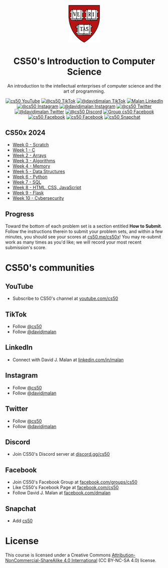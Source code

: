 [cs50 YouTube]: https://youtube.com/cs50
[@cs50 TikTok]: https://www.tiktok.com/@cs50
[@davidjmalan TikTok]: https://www.tiktok.com/@davidjmalan
[Malan LinkedIn]: https://linkedin.com/in/malan
[@cs50 Instagram]: https://instagram.com/cs50
[@davidjmalan Instagram]: https://instagram.com/davidjmalan
[@cs50 Twitter]: https://twitter.com/cs50
[@davidjmalan Twitter]: https://twitter.com/davidjmalan
[@cs50 Discord]: https://discord.gg/cs50
[cs50 Facebook Group]: https://www.facebook.com/groups/cs50
[cs50 Facebook]: https://www.facebook.com/cs50
[dmalan Facebook]: https://www.facebook.com/dmalan
[cs50 Snapchat]: https://www.snapchat.com/add/cs50

<div align="center">
<a href="https://www.harvardonline.harvard.edu/"><img src="https://github.com/harvardonline/.github/blob/main/profile/images/harvard.svg" alt="" width="100" /></a>
<h1>CS50's Introduction to Computer Science</h1>

An introduction to the intellectual enterprises of computer science and the art of programming.

[![cs50 YouTube](https://img.shields.io/badge/cs50-FF0000?logo=youtube)][cs50 YouTube]
[![@cs50 TikTok](https://img.shields.io/badge/@cs50-black?logo=tiktok)][@cs50 TikTok]
[![@davidjmalan TikTok](https://img.shields.io/badge/@davidjmalan-black?logo=tiktok)][@davidjmalan TikTok]
[![Malan LinkedIn](https://img.shields.io/badge/malan-0e76a8?logo=linkedin)][Malan LinkedIn]
[![@cs50 Instagram](https://img.shields.io/badge/@cs50-white?logo=instagram)][@cs50 Instagram]
[![@davidjmalan Instagram](https://img.shields.io/badge/@davidjmalan-white?logo=instagram)][@davidjmalan Instagram]
[![@cs50 Twitter](https://img.shields.io/badge/@cs50-black?logo=x)][@cs50 Twitter]
[![@davidjmalan Twitter](https://img.shields.io/badge/@davidjmalan-black?logo=x)][@davidjmalan Twitter]
[![@cs50 Discord](https://img.shields.io/badge/@cs50-white?logo=discord)][@cs50 Discord]
[![Group cs50 Facebook](https://img.shields.io/badge/CS50%20Group-4267B2?logo=facebook)][cs50 Facebook Group]
[![cs50 Facebook](https://img.shields.io/badge/CS50-4267B2?logo=facebook)][cs50 Facebook]
[![cs50 Facebook](https://img.shields.io/badge/dmalan-4267B2?logo=facebook)][dmalan Facebook]
[![cs50 Snapchat](https://img.shields.io/badge/cs50-white?logo=snapchat)][cs50 Snapchat]
</div>

## CS50x 2024
- [Week 0 - Scratch](./2024/weeks/0)
- [Week 1 - C](./2024/weeks/1)
- [Week 2 - Arrays](./2024/weeks/2)
- [Week 3 - Algorithms](./2024/weeks/3)
- [Week 4 - Memory](./2024/weeks/4)
- [Week 5 - Data Structures](./2024/weeks/5)
- [Week 6 - Python](./2024/weeks/6)
- [Week 7 - SQL](./2024/weeks/7)
- [Week 8 - HTML, CSS, JavaScript](./2024/weeks/8)
- [Week 9 - Flask](./2024/weeks/9)
- [Week 10 - Cybersecurity](./2024/weeks/10)

## Progress
Toward the bottom of each problem set is a section entitled **How to Submit**. Follow the instructions therein to submit your problem sets, and within a few minutes, you should see your scores at [cs50.me/cs50x](https://cs50.me/cs50x)! You may re-submit work as many times as you'd like; we will record your most recent submission's score.

# CS50's communities
## YouTube
- Subscribe to CS50's channel at [youtube.com/cs50][cs50 YouTube]
## TikTok
- Follow [@cs50][@cs50 TikTok]
- Follow [@davidjmalan][@davidjmalan TikTok]
## LinkedIn
- Connect with David J. Malan at [linkedin.com/in/malan][Malan LinkedIn]
## Instagram
- Follow [@cs50][@cs50 Instagram]
- Follow [@davidjmalan][@davidjmalan Instagram]
## Twitter
- Follow [@cs50][@cs50 Twitter]
- Follow [@davidjmalan][@davidjmalan Twitter]
## Discord
- Join CS50's Discord server at [discord.gg/cs50][@cs50 Discord]
## Facebook
- Join CS50's Facebook Group at [facebook.com/groups/cs50][cs50 Facebook Group]
- Like CS50's Facebook Page at [facebook.com/cs50][cs50 Facebook]
- Follow David J. Malan at [facebook.com/dmalan][dmalan Facebook]
## Snapchat
- Add [cs50][cs50 Snapchat]

# License
This course is licensed under a Creative Commons [Attribution-NonCommercial-ShareAlike 4.0 International](https://creativecommons.org/licenses/by-nc-sa/4.0/) (CC BY-NC-SA 4.0) license.
